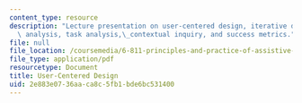 ```yaml
---
content_type: resource
description: "Lecture presentation on user-centered design, iterative design, user\
  \ analysis, task analysis,\_contextual inquiry, and success metrics."
file: null
file_location: /coursemedia/6-811-principles-and-practice-of-assistive-technology-fall-2014/2e883e0736aaca8c5fb1bde6bc531400_MIT6_811F14_UserCentered.pdf
file_type: application/pdf
resourcetype: Document
title: User-Centered Design
uid: 2e883e07-36aa-ca8c-5fb1-bde6bc531400
---
```

